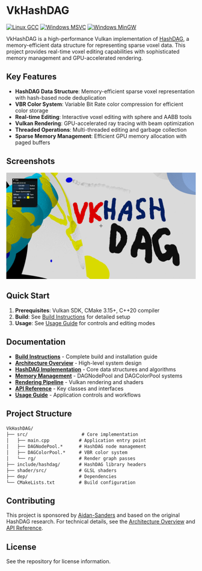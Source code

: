 # VkHashDAG

[![Linux GCC](https://github.com/ttxian8/VkHashDAG/actions/workflows/linux.yml/badge.svg)](https://github.com/ttxian8/VkHashDAG/actions/workflows/linux.yml)
[![Windows MSVC](https://github.com/ttxian8/VkHashDAG/actions/workflows/windows-msvc.yml/badge.svg)](https://github.com/ttxian8/VkHashDAG/actions/workflows/windows-msvc.yml)
[![Windows MinGW](https://github.com/ttxian8/VkHashDAG/actions/workflows/windows-mingw.yml/badge.svg)](https://github.com/ttxian8/VkHashDAG/actions/workflows/windows-mingw.yml)

VkHashDAG is a high-performance Vulkan implementation of [HashDAG](https://github.com/Phyronnaz/HashDAG), a memory-efficient data structure for representing sparse voxel data. This project provides real-time voxel editing capabilities with sophisticated memory management and GPU-accelerated rendering.

## Key Features

- **HashDAG Data Structure**: Memory-efficient sparse voxel representation with hash-based node deduplication
- **VBR Color System**: Variable Bit Rate color compression for efficient color storage
- **Real-time Editing**: Interactive voxel editing with sphere and AABB tools
- **Vulkan Rendering**: GPU-accelerated ray tracing with beam optimization
- **Threaded Operations**: Multi-threaded editing and garbage collection
- **Sparse Memory Management**: Efficient GPU memory allocation with paged buffers

## Screenshots

![VkHashDAG Screenshot](https://raw.githubusercontent.com/AdamYuan/VkHashDAG/master/screenshot/0.png)

## Quick Start

1. **Prerequisites**: Vulkan SDK, CMake 3.15+, C++20 compiler
2. **Build**: See [Build Instructions](Build-Instructions) for detailed setup
3. **Usage**: See [Usage Guide](Usage-Guide) for controls and editing modes

## Documentation

- **[Build Instructions](Build-Instructions)** - Complete build and installation guide
- **[Architecture Overview](Architecture-Overview)** - High-level system design
- **[HashDAG Implementation](HashDAG-Implementation)** - Core data structures and algorithms
- **[Memory Management](Memory-Management)** - DAGNodePool and DAGColorPool systems
- **[Rendering Pipeline](Rendering-Pipeline)** - Vulkan rendering and shaders
- **[API Reference](API-Reference)** - Key classes and interfaces
- **[Usage Guide](Usage-Guide)** - Application controls and workflows

## Project Structure

```
VkHashDAG/
├── src/                    # Core implementation
│   ├── main.cpp           # Application entry point
│   ├── DAGNodePool.*      # HashDAG node management
│   ├── DAGColorPool.*     # VBR color system
│   └── rg/                # Render graph passes
├── include/hashdag/       # HashDAG library headers
├── shader/src/            # GLSL shaders
├── dep/                   # Dependencies
└── CMakeLists.txt         # Build configuration
```

## Contributing

This project is sponsored by [Aidan-Sanders](https://github.com/Aidan-Sanders) and based on the original HashDAG research. For technical details, see the [Architecture Overview](Architecture-Overview) and [API Reference](API-Reference).

## License

See the repository for license information.
